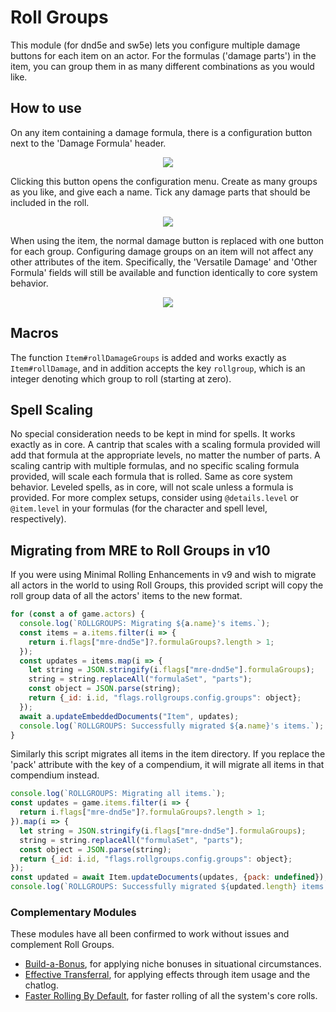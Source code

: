 # Roll Groups

This module (for dnd5e and sw5e) lets you configure multiple damage buttons for each item on an actor. For the formulas ('damage parts') in the item, you can group them in as many different combinations as you would like.

## How to use
On any item containing a damage formula, there is a configuration button next to the 'Damage Formula' header.

<p align="center">
    <img src="https://i.imgur.com/nurikBk.png">
</p>

Clicking this button opens the configuration menu. Create as many groups as you like, and give each a name. Tick any damage parts that should be included in the roll.

<p align="center">
    <img src="https://i.imgur.com/a8u6Wfw.png">
</p>

When using the item, the normal damage button is replaced with one button for each group. Configuring damage groups on an item will not affect any other attributes of the item. Specifically, the 'Versatile Damage' and 'Other Formula' fields will still be available and function identically to core system behavior.

<p align="center">
    <img src="https://i.imgur.com/cW0o2ie.png">
</p>

## Macros
The function `Item#rollDamageGroups` is added and works exactly as `Item#rollDamage`, and in addition accepts the key `rollgroup`, which is an integer denoting which group to roll (starting at zero).

## Spell Scaling
No special consideration needs to be kept in mind for spells. It works exactly as in core. A cantrip that scales with a scaling formula provided will add that formula at the appropriate levels, no matter the number of parts. A scaling cantrip with multiple formulas, and no specific scaling formula provided, will scale each formula that is rolled. Same as core system behavior. Leveled spells, as in core, will not scale unless a formula is provided. For more complex setups, consider using `@details.level` or `@item.level` in your formulas (for the character and spell level, respectively).

## Migrating from MRE to Roll Groups in v10
If you were using Minimal Rolling Enhancements in v9 and wish to migrate all actors in the world to using Roll Groups, this provided script will copy the roll group data of all the actors' items to the new format.

```js
for (const a of game.actors) {
  console.log(`ROLLGROUPS: Migrating ${a.name}'s items.`);
  const items = a.items.filter(i => {
    return i.flags["mre-dnd5e"]?.formulaGroups?.length > 1;
  });
  const updates = items.map(i => {
    let string = JSON.stringify(i.flags["mre-dnd5e"].formulaGroups);
    string = string.replaceAll("formulaSet", "parts");
    const object = JSON.parse(string);
    return {_id: i.id, "flags.rollgroups.config.groups": object};
  });
  await a.updateEmbeddedDocuments("Item", updates);
  console.log(`ROLLGROUPS: Successfully migrated ${a.name}'s items.`);
}
```

Similarly this script migrates all items in the item directory. If you replace the 'pack' attribute with the key of a compendium, it will migrate all items in that compendium instead.

```js
console.log(`ROLLGROUPS: Migrating all items.`);
const updates = game.items.filter(i => {
  return i.flags["mre-dnd5e"]?.formulaGroups?.length > 1;
}).map(i => {
  let string = JSON.stringify(i.flags["mre-dnd5e"].formulaGroups);
  string = string.replaceAll("formulaSet", "parts");
  const object = JSON.parse(string);
  return {_id: i.id, "flags.rollgroups.config.groups": object};
});
const updated = await Item.updateDocuments(updates, {pack: undefined});
console.log(`ROLLGROUPS: Successfully migrated ${updated.length} items.`);
```

### Complementary Modules
These modules have all been confirmed to work without issues and complement Roll Groups.
- [Build-a-Bonus](https://foundryvtt.com/packages/babonus), for applying niche bonuses in situational circumstances.
- [Effective Transferral](https://foundryvtt.com/packages/effective-transferral), for applying effects through item usage and the chatlog.
- [Faster Rolling By Default](https://foundryvtt.com/packages/faster-rolling-by-default-5e), for faster rolling of all the system's core rolls.
